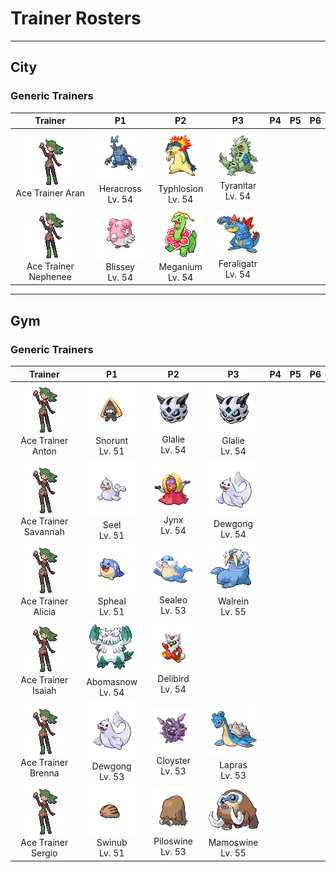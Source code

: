 # Trainer Rosters

---

## City


### Generic Trainers

| Trainer | P1 | P2 | P3 | P4 | P5 | P6 |
|:-------:|:--:|:--:|:--:|:--:|:--:|:--:|
| ![Ace Trainer Aran](../../assets/trainers/ace_trainer.png)<br>Ace Trainer Aran | ![Heracross](../../assets/sprites/heracross/front.gif)<br>Heracross<br>Lv. 54 | ![Typhlosion](../../assets/sprites/typhlosion/front.gif)<br>Typhlosion<br>Lv. 54 | ![Tyranitar](../../assets/sprites/tyranitar/front.gif)<br>Tyranitar<br>Lv. 54 |
| ![Ace Trainer Nephenee](../../assets/trainers/ace_trainer.png)<br>Ace Trainer Nephenee | ![Blissey](../../assets/sprites/blissey/front.gif)<br>Blissey<br>Lv. 54 | ![Meganium](../../assets/sprites/meganium/front.gif)<br>Meganium<br>Lv. 54 | ![Feraligatr](../../assets/sprites/feraligatr/front.gif)<br>Feraligatr<br>Lv. 54 |


---

## Gym


### Generic Trainers

| Trainer | P1 | P2 | P3 | P4 | P5 | P6 |
|:-------:|:--:|:--:|:--:|:--:|:--:|:--:|
| ![Ace Trainer Anton](../../assets/trainers/ace_trainer.png)<br>Ace Trainer Anton | ![Snorunt](../../assets/sprites/snorunt/front.gif)<br>Snorunt<br>Lv. 51 | ![Glalie](../../assets/sprites/glalie/front.gif)<br>Glalie<br>Lv. 54 | ![Glalie](../../assets/sprites/glalie/front.gif)<br>Glalie<br>Lv. 54 |
| ![Ace Trainer Savannah](../../assets/trainers/ace_trainer.png)<br>Ace Trainer Savannah | ![Seel](../../assets/sprites/seel/front.gif)<br>Seel<br>Lv. 51 | ![Jynx](../../assets/sprites/jynx/front.gif)<br>Jynx<br>Lv. 54 | ![Dewgong](../../assets/sprites/dewgong/front.gif)<br>Dewgong<br>Lv. 54 |
| ![Ace Trainer Alicia](../../assets/trainers/ace_trainer.png)<br>Ace Trainer Alicia | ![Spheal](../../assets/sprites/spheal/front.gif)<br>Spheal<br>Lv. 51 | ![Sealeo](../../assets/sprites/sealeo/front.gif)<br>Sealeo<br>Lv. 53 | ![Walrein](../../assets/sprites/walrein/front.gif)<br>Walrein<br>Lv. 55 |
| ![Ace Trainer Isaiah](../../assets/trainers/ace_trainer.png)<br>Ace Trainer Isaiah | ![Abomasnow](../../assets/sprites/abomasnow/front.gif)<br>Abomasnow<br>Lv. 54 | ![Delibird](../../assets/sprites/delibird/front.gif)<br>Delibird<br>Lv. 54 |
| ![Ace Trainer Brenna](../../assets/trainers/ace_trainer.png)<br>Ace Trainer Brenna | ![Dewgong](../../assets/sprites/dewgong/front.gif)<br>Dewgong<br>Lv. 53 | ![Cloyster](../../assets/sprites/cloyster/front.gif)<br>Cloyster<br>Lv. 53 | ![Lapras](../../assets/sprites/lapras/front.gif)<br>Lapras<br>Lv. 53 |
| ![Ace Trainer Sergio](../../assets/trainers/ace_trainer.png)<br>Ace Trainer Sergio | ![Swinub](../../assets/sprites/swinub/front.gif)<br>Swinub<br>Lv. 51 | ![Piloswine](../../assets/sprites/piloswine/front.gif)<br>Piloswine<br>Lv. 53 | ![Mamoswine](../../assets/sprites/mamoswine/front.gif)<br>Mamoswine<br>Lv. 55 |

